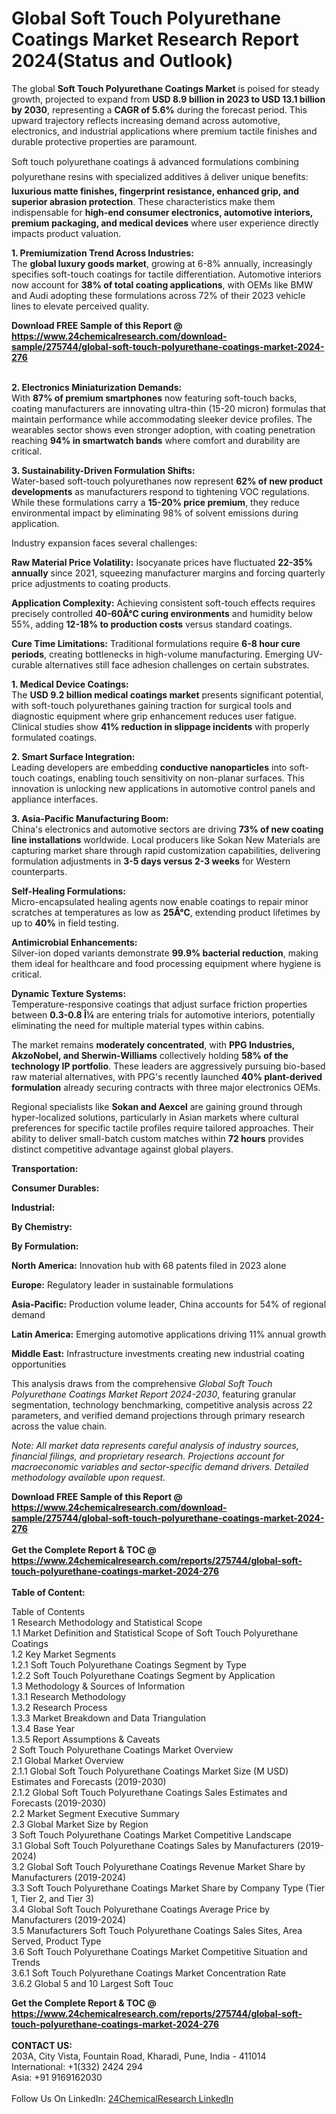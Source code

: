 <h1>Global Soft Touch Polyurethane Coatings Market Research Report 2024(Status and Outlook)</h1><p>The global <strong>Soft Touch Polyurethane Coatings Market</strong> is poised for steady growth, projected to expand from <strong>USD 8.9 billion in 2023 to USD 13.1 billion by 2030</strong>, representing a <strong>CAGR of 5.6%</strong> during the forecast period. This upward trajectory reflects increasing demand across automotive, electronics, and industrial applications where premium tactile finishes and durable protective properties are paramount.</p><p>Soft touch polyurethane coatings â advanced formulations combining polyurethane resins with specialized additives â deliver unique benefits: <strong>luxurious matte finishes, fingerprint resistance, enhanced grip, and superior abrasion protection</strong>. These characteristics make them indispensable for <strong>high-end consumer electronics, automotive interiors, premium packaging, and medical devices</strong> where user experience directly impacts product valuation.</p><p><strong>1. Premiumization Trend Across Industries:</strong><br>
The <strong>global luxury goods market</strong>, growing at 6-8% annually, increasingly specifies soft-touch coatings for tactile differentiation. Automotive interiors now account for <strong>38% of total coating applications</strong>, with OEMs like BMW and Audi adopting these formulations across 72% of their 2023 vehicle lines to elevate perceived quality.</p><div><b>Download FREE Sample of this Report @ 
            <a href="https://www.24chemicalresearch.com/download-sample/275744/global-soft-touch-polyurethane-coatings-market-2024-276">
            https://www.24chemicalresearch.com/download-sample/275744/global-soft-touch-polyurethane-coatings-market-2024-276</a></b></div><br><p><strong>2. Electronics Miniaturization Demands:</strong><br>
With <strong>87% of premium smartphones</strong> now featuring soft-touch backs, coating manufacturers are innovating ultra-thin (15-20 micron) formulas that maintain performance while accommodating sleeker device profiles. The wearables sector shows even stronger adoption, with coating penetration reaching <strong>94% in smartwatch bands</strong> where comfort and durability are critical.</p><p><strong>3. Sustainability-Driven Formulation Shifts:</strong><br>
Water-based soft-touch polyurethanes now represent <strong>62% of new product developments</strong> as manufacturers respond to tightening VOC regulations. While these formulations carry a <strong>15-20% price premium</strong>, they reduce environmental impact by eliminating 98% of solvent emissions during application.</p><p>Industry expansion faces several challenges:</p><p><strong>Raw Material Price Volatility:</strong> Isocyanate prices have fluctuated <strong>22-35% annually</strong> since 2021, squeezing manufacturer margins and forcing quarterly price adjustments to coating products.</p><p><strong>Application Complexity:</strong> Achieving consistent soft-touch effects requires precisely controlled <strong>40-60Â°C curing environments</strong> and humidity below 55%, adding <strong>12-18% to production costs</strong> versus standard coatings.</p><p><strong>Cure Time Limitations:</strong> Traditional formulations require <strong>6-8 hour cure periods</strong>, creating bottlenecks in high-volume manufacturing. Emerging UV-curable alternatives still face adhesion challenges on certain substrates.</p><p><strong>1. Medical Device Coatings:</strong><br>
The <strong>USD 9.2 billion medical coatings market</strong> presents significant potential, with soft-touch polyurethanes gaining traction for surgical tools and diagnostic equipment where grip enhancement reduces user fatigue. Clinical studies show <strong>41% reduction in slippage incidents</strong> with properly formulated coatings.</p><p><strong>2. Smart Surface Integration:</strong><br>
Leading developers are embedding <strong>conductive nanoparticles</strong> into soft-touch coatings, enabling touch sensitivity on non-planar surfaces. This innovation is unlocking new applications in automotive control panels and appliance interfaces.</p><p><strong>3. Asia-Pacific Manufacturing Boom:</strong><br>
China's electronics and automotive sectors are driving <strong>73% of new coating line installations</strong> worldwide. Local producers like Sokan New Materials are capturing market share through rapid customization capabilities, delivering formulation adjustments in <strong>3-5 days versus 2-3 weeks</strong> for Western counterparts.</p><p><strong>Self-Healing Formulations:</strong><br>
	Micro-encapsulated healing agents now enable coatings to repair minor scratches at temperatures as low as <strong>25Â°C</strong>, extending product lifetimes by up to <strong>40%</strong> in field testing.</p><p><strong>Antimicrobial Enhancements:</strong><br>
	Silver-ion doped variants demonstrate <strong>99.9% bacterial reduction</strong>, making them ideal for healthcare and food processing equipment where hygiene is critical.</p><p><strong>Dynamic Texture Systems:</strong><br>
	Temperature-responsive coatings that adjust surface friction properties between <strong>0.3-0.8 Î¼</strong> are entering trials for automotive interiors, potentially eliminating the need for multiple material types within cabins.</p><p>The market remains <strong>moderately concentrated</strong>, with <strong>PPG Industries, AkzoNobel, and Sherwin-Williams</strong> collectively holding <strong>58% of the technology IP portfolio</strong>. These leaders are aggressively pursuing bio-based raw material alternatives, with PPG's recently launched <strong>40% plant-derived formulation</strong> already securing contracts with three major electronics OEMs.</p><p>Regional specialists like <strong>Sokan and Aexcel</strong> are gaining ground through hyper-localized solutions, particularly in Asian markets where cultural preferences for specific tactile profiles require tailored approaches. Their ability to deliver small-batch custom matches within <strong>72 hours</strong> provides distinct competitive advantage against global players.</p><p><strong>Transportation:</strong></p><p><strong>Consumer Durables:</strong></p><p><strong>Industrial:</strong></p><p><strong>By Chemistry:</strong></p><p><strong>By Formulation:</strong></p><p><strong>North America:</strong> Innovation hub with 68 patents filed in 2023 alone</p><p><strong>Europe:</strong> Regulatory leader in sustainable formulations</p><p><strong>Asia-Pacific:</strong> Production volume leader, China accounts for 54% of regional demand</p><p><strong>Latin America:</strong> Emerging automotive applications driving 11% annual growth</p><p><strong>Middle East:</strong> Infrastructure investments creating new industrial coating opportunities</p><p>This analysis draws from the comprehensive <em>Global Soft Touch Polyurethane Coatings Market Report 2024-2030</em>, featuring granular segmentation, technology benchmarking, competitive analysis across 22 parameters, and verified demand projections through primary research across the value chain.</p><p><em>Note: All market data represents careful analysis of industry sources, financial filings, and proprietary research. Projections account for macroeconomic variables and sector-specific demand drivers. Detailed methodology available upon request.</em></p><div><b>Download FREE Sample of this Report @ 
            <a href="https://www.24chemicalresearch.com/download-sample/275744/global-soft-touch-polyurethane-coatings-market-2024-276">
            https://www.24chemicalresearch.com/download-sample/275744/global-soft-touch-polyurethane-coatings-market-2024-276</a></b></div><br><div><b>Get the Complete Report & TOC @ 
            <a href="https://www.24chemicalresearch.com/reports/275744/global-soft-touch-polyurethane-coatings-market-2024-276">
            https://www.24chemicalresearch.com/reports/275744/global-soft-touch-polyurethane-coatings-market-2024-276</a></b></div><br>
            <b>Table of Content:</b><p>Table of Contents<br />
1 Research Methodology and Statistical Scope<br />
1.1 Market Definition and Statistical Scope of Soft Touch Polyurethane Coatings<br />
1.2 Key Market Segments<br />
1.2.1 Soft Touch Polyurethane Coatings Segment by Type<br />
1.2.2 Soft Touch Polyurethane Coatings Segment by Application<br />
1.3 Methodology & Sources of Information<br />
1.3.1 Research Methodology<br />
1.3.2 Research Process<br />
1.3.3 Market Breakdown and Data Triangulation<br />
1.3.4 Base Year<br />
1.3.5 Report Assumptions & Caveats<br />
2 Soft Touch Polyurethane Coatings Market Overview<br />
2.1 Global Market Overview<br />
2.1.1 Global Soft Touch Polyurethane Coatings Market Size (M USD) Estimates and Forecasts (2019-2030)<br />
2.1.2 Global Soft Touch Polyurethane Coatings Sales Estimates and Forecasts (2019-2030)<br />
2.2 Market Segment Executive Summary<br />
2.3 Global Market Size by Region<br />
3 Soft Touch Polyurethane Coatings Market Competitive Landscape<br />
3.1 Global Soft Touch Polyurethane Coatings Sales by Manufacturers (2019-2024)<br />
3.2 Global Soft Touch Polyurethane Coatings Revenue Market Share by Manufacturers (2019-2024)<br />
3.3 Soft Touch Polyurethane Coatings Market Share by Company Type (Tier 1, Tier 2, and Tier 3)<br />
3.4 Global Soft Touch Polyurethane Coatings Average Price by Manufacturers (2019-2024)<br />
3.5 Manufacturers Soft Touch Polyurethane Coatings Sales Sites, Area Served, Product Type<br />
3.6 Soft Touch Polyurethane Coatings Market Competitive Situation and Trends<br />
3.6.1 Soft Touch Polyurethane Coatings Market Concentration Rate<br />
3.6.2 Global 5 and 10 Largest Soft Touc</p><div><b>Get the Complete Report & TOC @ 
            <a href="https://www.24chemicalresearch.com/reports/275744/global-soft-touch-polyurethane-coatings-market-2024-276">
            https://www.24chemicalresearch.com/reports/275744/global-soft-touch-polyurethane-coatings-market-2024-276</a></b></div><br><b>CONTACT US:</b><br>
            203A, City Vista, Fountain Road, Kharadi, Pune, India - 411014<br>
            International: +1(332) 2424 294<br>
            Asia: +91 9169162030 <br><br>
            Follow Us On LinkedIn: <a href="https://www.linkedin.com/company/24chemicalresearch/">24ChemicalResearch LinkedIn</a>